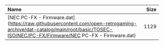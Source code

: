 |Name|Size|
|:---|---:|
|[NEC PC-FX - Firmware.dat](https://raw.githubusercontent.com/open-retrogaming-archive/dat-catalog/main/root/basic/TOSEC-ISO/NEC/PC-FX/Firmware/NEC PC-FX - Firmware.dat)|1129|
